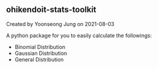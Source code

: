 ## ohikendoit-stats-toolkit
Created by Yoonseong Jung on 2021-08-03

A python package for you to easily calculate the followings:

- Binomial Distribution
- Gaussian Distribution
- General Distribution

